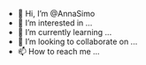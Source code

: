 - 👋 Hi, I’m @AnnaSimo
- 👀 I’m interested in ...
- 🌱 I’m currently learning ...
- 💞️ I’m looking to collaborate on ...
- 📫 How to reach me ...

<!---
AnnaSimo/AnnaSimo is a ✨ special ✨ repository because its `README.md` (this file) appears on your GitHub profile.
You can click the Preview link to take a look at your changes.
--->

